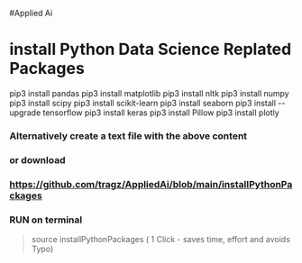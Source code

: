#Applied Ai


# install Python Data Science Replated Packages
pip3 install pandas
pip3 install matplotlib
pip3 install nltk
pip3 install numpy
pip3 install scipy
pip3 install scikit-learn
pip3 install seaborn
pip3 install --upgrade tensorflow
pip3 install keras
pip3 install Pillow
pip3 install plotly

### Alternatively create a text file with the above content
### or download 
###	https://github.com/tragz/AppliedAi/blob/main/installPythonPackages
### RUN on terminal


>source installPythonPackages ( 1 Click - saves time, effort and avoids Typo)
